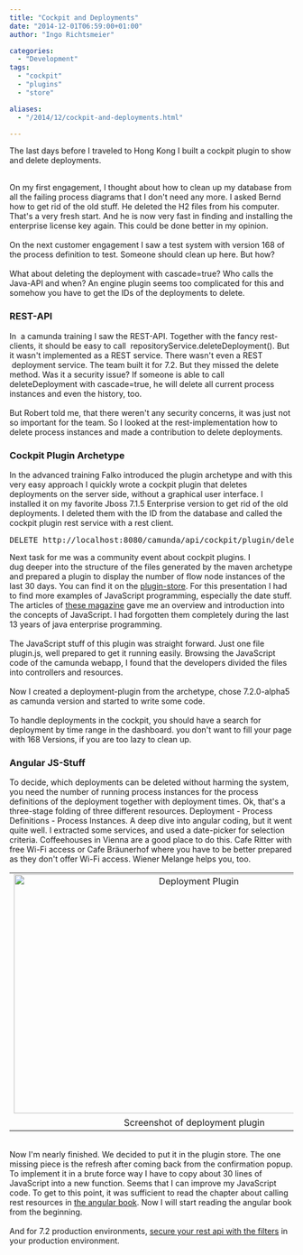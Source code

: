 ```yaml
---
title: "Cockpit and Deployments"
date: "2014-12-01T06:59:00+01:00"
author: "Ingo Richtsmeier"

categories:
  - "Development"
tags: 
  - "cockpit"
  - "plugins"
  - "store"

aliases:
  - "/2014/12/cockpit-and-deployments.html"

---
```


The last days before I traveled to Hong Kong I built a cockpit plugin to 
show and delete deployments.<br />
<div>
<br /></div>
<div>
On my first
 engagement, I thought about how to clean up my database from all the 
failing process diagrams that I don't need any more. I asked Bernd how to 
get rid of the old stuff. He deleted the H2 files from his computer. 
That's a very fresh start. And he is now very fast in finding and 
installing the enterprise license key again. This could be done better in my 
opinion.&nbsp;</div>
<div>
<br /></div>
<div>
On the next customer engagement I
 saw a test system with version 168 of the process definition to test. 
Someone should clean up here. But how?</div>
<div>
<br /></div>
<div>
What 
about deleting the deployment with cascade=true? Who calls the Java-API and when? An engine plugin seems too complicated for this and somehow you have to get the IDs of the deployments to delete.</div>
<div>
<h3>
REST-API</h3>
</div>
<div>
In &nbsp;a camunda training I saw the REST-API. Together with the fancy 
rest-clients, it should be easy to call &nbsp;repositoryService.<wbr></wbr>deleteDeployment().
 But it wasn't implemented as a REST service. There wasn't even a REST &nbsp;deployment service. The team built it for 7.2. But they missed the 
delete method. Was it a security issue? If someone is able to call 
deleteDeployment with cascade=true, he will delete all current process 
instances and even the history, too.&nbsp;</div>
<div>
<br /></div>
<div>
But 
Robert told me, that there weren't any security concerns, it was just not so important for the team. So I looked at the rest-implementation how to 
delete process instances and made a contribution to delete deployments.&nbsp;</div>
<div>
<h3>
Cockpit Plugin Archetype</h3>
</div>
<div>
In
 the advanced training Falko introduced the plugin archetype and with this 
very easy approach I quickly wrote a cockpit plugin that deletes 
deployments on the server side, without a graphical user interface. I 
installed it on my favorite Jboss 7.1.5 Enterprise version to get rid of
 the old deployments. I deleted them with the ID from the 
database and called the cockpit plugin rest service with a rest client.&nbsp;</div>
<pre>DELETE http://localhost:8080/camunda/api/cockpit/plugin/delete-deployment/default/pluginDeployment/88771df2-753d-11e4-9987-52ff20524153?cascade=true</pre>
<div>
Next task for me was a community event about cockpit plugins. I dug&nbsp;deeper into the structure of the files generated by the maven archetype and prepared a plugin to display the number of flow node instances of the last 30 days. You can find it on the <a href="http://camunda.org/plugins" target="_blank">plugin-store</a>. For this presentation I had to find more examples of JavaScript programming, especially the date stuff. The articles of <a href="http://shop.heise.de/katalog/ct-programmieren-2014" target="_blank">these magazine</a> gave me an overview and introduction into the concepts of JavaScript. I had forgotten them completely during the last 13 years of java enterprise programming.<br />
<br />
The JavaScript stuff of this plugin was straight forward. Just one file plugin.js, well prepared to get it running easily. Browsing
 the JavaScript code of the camunda webapp, I found that the developers 
divided the files into controllers and resources.<br />
<br />
Now I created a deployment-plugin from the archetype, chose 
7.2.0-alpha5 as camunda version and started to write some code.</div>
<div>
<br /></div>
<div>
To handle deployments in the cockpit, you should have a search for deployment by time range in the <span style="background-color: rgba(255,255,255,0);">dashboard</span>. you don't want to fill your page with 168 Versions, if you are too lazy to clean up.&nbsp;</div>
<div>
<h3>
Angular JS-Stuff</h3>
</div>
<div>
To
 decide, which deployments can be deleted without harming the system, 
you need the number of running process instances for the process 
definitions of the deployment together with deployment times. Ok, that's a
 three-stage folding of three different resources. Deployment - Process 
Definitions - Process Instances. A deep dive into angular coding, but it
 went quite well. I extracted some services, and used a date-picker for selection criteria. Coffeehouses in Vienna are a good place to do this. 
Cafe Ritter with free Wi-Fi access or Cafe Bräunerhof where you have to 
be better prepared as they don't offer Wi-Fi access. Wiener Melange helps 
you, too.</div>
<div>
<table align="center" cellpadding="0" cellspacing="0" class="tr-caption-container" style="margin-left: auto; margin-right: auto; text-align: center;"><tbody>
<tr><td style="text-align: center;"><a href="http://4.bp.blogspot.com/-O5853k-ihUM/VHsDeJ_Tu0I/AAAAAAAAACI/nvgLXokURwo/s1600/screenshot.png" imageanchor="1" style="margin-left: auto; margin-right: auto;"><img alt="Deployment Plugin" border="0" src="http://4.bp.blogspot.com/-O5853k-ihUM/VHsDeJ_Tu0I/AAAAAAAAACI/nvgLXokURwo/s1600/screenshot.png" height="424" title="Deployment Plugin" width="640" /></a></td></tr>
<tr><td class="tr-caption" style="text-align: center;">Screenshot of deployment plugin</td></tr>
</tbody></table>
<br /></div>
<div>
Now I'm nearly finished. We decided to put
 it in the plugin store. The one missing piece is the refresh after 
coming back from the confirmation popup. To implement it in a brute force way I 
have to copy about 30 lines of JavaScript into a new function. Seems 
that I can improve my JavaScript code. <span style="background-color: rgba(255,255,255,0);">To get to this point, it was sufficient to read the chapter about calling rest resources in <a href="http://shop.oreilly.com/product/0636920028055.do" target="_blank">the angular book</a>. Now&nbsp;</span>I will start reading the angular book from the beginning.&nbsp;</div>
<div>
<br /></div>
<div>
And for 7.2 production environments, <a href="http://docs.camunda.org/7.1/api-references/rest/#overview-configuring-authentication" target="_blank">secure your rest api with the filters</a> in your production environment.</div>
